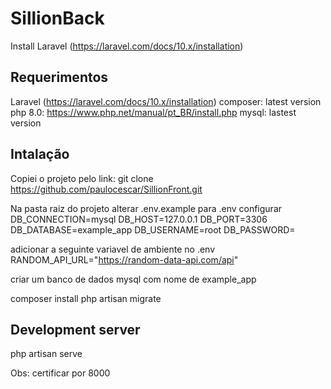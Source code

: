 # SillionBack

Install Laravel (https://laravel.com/docs/10.x/installation)

## Requerimentos
Laravel (https://laravel.com/docs/10.x/installation)
composer: latest version
php 8.0: https://www.php.net/manual/pt_BR/install.php
mysql: lastest version


## Intalação
Copiei o projeto pelo link: 
git clone [https://github.com/paulocescar/SillionFront.git
](https://github.com/paulocescar/testSillion.git)

Na pasta raiz do projeto alterar 
.env.example para .env
configurar 
DB_CONNECTION=mysql
DB_HOST=127.0.0.1
DB_PORT=3306
DB_DATABASE=example_app
DB_USERNAME=root
DB_PASSWORD=

adicionar a seguinte variavel de ambiente no .env
RANDOM_API_URL="https://random-data-api.com/api"

criar um banco de dados mysql com nome de example_app

composer install
php artisan migrate



## Development server
php artisan serve

Obs: certificar por 8000

